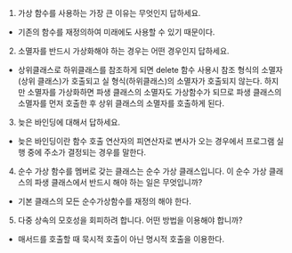1. 가상 함수를 사용하는 가장 큰 이유는 무엇인지 답하세요.
- 기존의 함수를 재정의하여 미래에도 사용할 수 있기 때문이다.

2. 소멸자를 반드시 가상화해야 하는 경우는 어떤 경우인지 답하세요.
- 상위클래스로 하위클래스를 참조하게 되면 delete 함수 사용시 참조 형식의 소멸자(상위 클래스)가 호출되고 실 형식(하위클래스)의 소멸자가 호출되지 않는다. 하지만 소멸자를 가상화하면 파생 클래스의 소멸자도 가상함수가 되므로 파생 클래스의 소멸자를 먼저 호출한 후 상위 클래스의 소멸자를 호출하게 된다.

3. 늦은 바인딩에 대해서 답하세요.
- 늦은 바인딩이란 함수 호출 연산자의 피연산자로 변사가 오는 경우에서 프로그램 실행 중에 주소가 결정되는 경우를 말한다. 

4. 순수 가상 함수를 멤버로 갖는 클래스는 순수 가상 클래스입니다. 이 순수 가상 클래스의 파생 클래스에서 반드시 해야 하는 일은 무엇입니까?
- 기본 클래스의 모든 순수가상함수를 재정의 해야 한다.

5. 다중 상속의 모호성을 회피하려 합니다. 어떤 방법을 이용해야 합니까?
-  매서드를 호출할 때 묵시적 호출이 아닌 명시적 호출을 이용한다.
